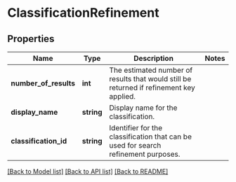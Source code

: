 # ClassificationRefinement

## Properties
Name | Type | Description | Notes
------------ | ------------- | ------------- | -------------
**number_of_results** | **int** | The estimated number of results that would still be returned if refinement key applied. | 
**display_name** | **string** | Display name for the classification. | 
**classification_id** | **string** | Identifier for the classification that can be used for search refinement purposes. | 

[[Back to Model list]](../README.md#documentation-for-models) [[Back to API list]](../README.md#documentation-for-api-endpoints) [[Back to README]](../README.md)


